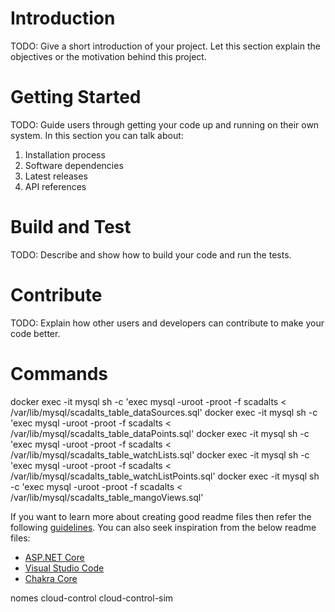 # Introduction 
TODO: Give a short introduction of your project. Let this section explain the objectives or the motivation behind this project. 

# Getting Started
TODO: Guide users through getting your code up and running on their own system. In this section you can talk about:
1.	Installation process
2.	Software dependencies
3.	Latest releases
4.	API references

# Build and Test
TODO: Describe and show how to build your code and run the tests. 

# Contribute
TODO: Explain how other users and developers can contribute to make your code better. 

# Commands
docker exec -it mysql sh -c 'exec mysql -uroot -proot -f scadalts < /var/lib/mysql/scadalts_table_dataSources.sql'
docker exec -it mysql sh -c 'exec mysql -uroot -proot -f scadalts < /var/lib/mysql/scadalts_table_dataPoints.sql'
docker exec -it mysql sh -c 'exec mysql -uroot -proot -f scadalts < /var/lib/mysql/scadalts_table_watchLists.sql'
docker exec -it mysql sh -c 'exec mysql -uroot -proot -f scadalts < /var/lib/mysql/scadalts_table_watchListPoints.sql'
docker exec -it mysql sh -c 'exec mysql -uroot -proot -f scadalts < /var/lib/mysql/scadalts_table_mangoViews.sql'


If you want to learn more about creating good readme files then refer the following [guidelines](https://docs.microsoft.com/en-us/azure/devops/repos/git/create-a-readme?view=azure-devops). You can also seek inspiration from the below readme files:
- [ASP.NET Core](https://github.com/aspnet/Home)
- [Visual Studio Code](https://github.com/Microsoft/vscode)
- [Chakra Core](https://github.com/Microsoft/ChakraCore)

nomes
    cloud-control
    cloud-control-sim